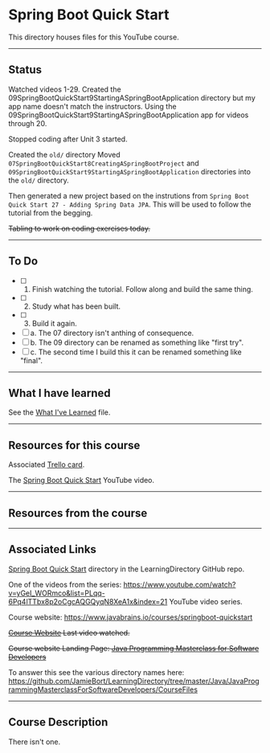 # Spring Boot Quick Start

This directory houses files for this YouTube course.

---
## Status
Watched videos 1-29.
Created the 09SpringBootQuickStart9StartingASpringBootApplication directory but my app name doesn't match the instructors.
Using the 09SpringBootQuickStart9StartingASpringBootApplication app for videos through 20.

Stopped coding after Unit 3 started. 

Created the `old/` directory
Moved `07SpringBootQuickStart8CreatingASpringBootProject` and `09SpringBootQuickStart9StartingASpringBootApplication` directories into the `old/` directory.

Then generated a new project based on the instrutions from `Spring Boot Quick Start 27 - Adding Spring Data JPA`. This will be used to follow the tutorial from the begging.

~~Tabling to work on coding exercises today.~~

---
## To Do
- [ ] 1. Finish watching the tutorial. Follow along and build the same thing.
- [ ] 2. Study what has been built.
- [ ] 3. Build it again.
 - [ ] a. The 07 directory isn't anthing of consequence.
 - [ ] b. The 09 directory can be renamed as something like "first try".
 - [ ] c. The second time I build this it can be renamed something like "final".

---
## What I have learned
See the [What I've Learned](https://github.com/JamieBort/LearningDirectory/blob/master/Java/Courses/SpringBoot/SpringBootQuickStart/WhatIveLearned.md) file.

---

## Resources for this course
Associated [Trello card](https://trello.com/c/KUHSH6SS/889-spring-boot-quick-start-youtube-course).

The [Spring Boot Quick Start](https://www.youtube.com/playlist?list=PLqq-6Pq4lTTbx8p2oCgcAQGQyqN8XeA1x) YouTube video.

---

## Resources from the course

---
## Associated Links
[Spring Boot Quick Start](https://github.com/JamieBort/LearningDirectory/tree/master/Java/Courses/SpringBoot/SpringBootQuickStart) directory in the LearningDirectory GitHub repo.

One of the videos from the series: https://www.youtube.com/watch?v=yGeI_WORmco&list=PLqq-6Pq4lTTbx8p2oCgcAQGQyqN8XeA1x&index=21 YouTube video series.

Course website: https://www.javabrains.io/courses/springboot-quickstart

~~[Course Website](https://www.udemy.com/course/java-the-complete-java-developer-course/learn/lecture/3323790#overview) Last video watched.~~

~~Course website Landing Page: [Java Programming Masterclass for Software Developers](https://www.udemy.com/course/java-the-complete-java-developer-course/)~~



To answer this see the various directory names here: https://github.com/JamieBort/LearningDirectory/tree/master/Java/JavaProgrammingMasterclassForSoftwareDevelopers/CourseFiles


---

## Course Description
There isn't one.
